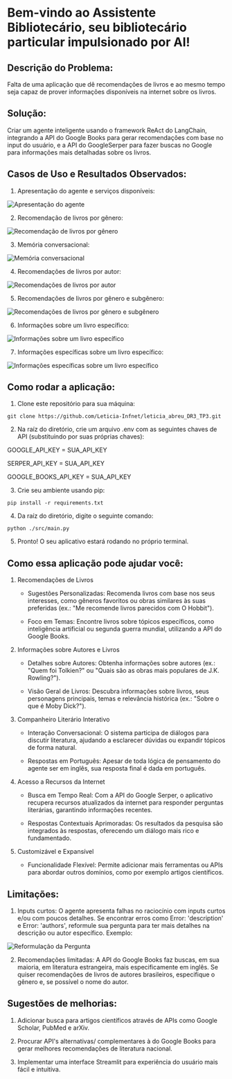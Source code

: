 # Bem-vindo ao Assistente Bibliotecário, seu bibliotecário particular impulsionado por AI!

## Descrição do Problema:

Falta de uma aplicação que dê recomendações de livros e ao mesmo tempo seja capaz de prover informações disponíveis na internet sobre os livros.

## Solução:

Criar um agente inteligente usando o framework ReAct do LangChain, integrando a API do Google Books para gerar recomendações com base no input do usuário, e a API do GoogleSerper para fazer buscas no Google para informações mais detalhadas sobre os livros.

## Casos de Uso e Resultados Observados:

1. Apresentação do agente e serviços disponíveis:

![Apresentação do agente](https://github.com/user-attachments/assets/602395d0-e319-4dac-8204-9de1c1f80dc7)

2. Recomendação de livros por gênero:

![Recomendação de livros por gênero](https://github.com/user-attachments/assets/e840fced-4a35-4550-96fc-6680381a8949)

3. Memória conversacional:

![Memória conversacional](https://github.com/user-attachments/assets/6b402c5f-2489-4fd6-a91b-c9e9ffda4357)

4. Recomendações de livros por autor:

![Recomendações de livros por autor](https://github.com/user-attachments/assets/f5532f49-ffa7-47db-a8a3-cbb5b6f2cd56)

5. Recomendações de livros por gênero e subgênero:

![Recomendações de livros por gênero e subgênero](https://github.com/user-attachments/assets/8a59732b-decf-435a-899f-4a544ba3ae72)

6. Informações sobre um livro específico:

![Informações sobre um livro específico](https://github.com/user-attachments/assets/fd6f0ae7-c48e-4dc1-a73b-7e57c95998f1)

7. Informações específicas sobre um livro específico:

![Informações específicas sobre um livro específico](https://github.com/user-attachments/assets/cb381c7f-ca5a-46c5-a536-1ffa41d2897b)

## Como rodar a aplicação:

1. Clone este repositório para sua máquina:

```
git clone https://github.com/Leticia-Infnet/leticia_abreu_DR3_TP3.git
```

2. Na raíz do diretório, crie um arquivo .env com as seguintes chaves de API (substituindo por suas próprias chaves):

GOOGLE_API_KEY = SUA_API_KEY

SERPER_API_KEY = SUA_API_KEY

GOOGLE_BOOKS_API_KEY = SUA_API_KEY

3. Crie seu ambiente usando pip:

```
pip install -r requirements.txt
```

4. Da raíz do diretório, digite o seguinte comando:

```
python ./src/main.py
```

5. Pronto! O seu aplicativo estará rodando no próprio terminal.

## Como essa aplicação pode ajudar você:

1. Recomendações de Livros

    * Sugestões Personalizadas: Recomenda livros com base nos seus interesses, como gêneros favoritos ou obras similares às suas preferidas (ex.: "Me recomende livros parecidos com O Hobbit").
    
    * Foco em Temas: Encontre livros sobre tópicos específicos, como inteligência artificial ou segunda guerra mundial, utilizando a API do Google Books.

2. Informações sobre Autores e Livros

    * Detalhes sobre Autores: Obtenha informações sobre autores (ex.: "Quem foi Tolkien?" ou "Quais são as obras mais populares de J.K. Rowling?").
   
    * Visão Geral de Livros: Descubra informações sobre livros, seus personagens principais, temas e relevância histórica (ex.: "Sobre o que é Moby Dick?").

3. Companheiro Literário Interativo

    * Interação Conversacional: O sistema participa de diálogos para discutir literatura, ajudando a esclarecer dúvidas ou expandir tópicos de forma natural.
      
    * Respostas em Português: Apesar de toda lógica de pensamento do agente ser em inglês, sua resposta final é dada em português.

4. Acesso a Recursos da Internet

    * Busca em Tempo Real: Com a API do Google Serper, o aplicativo recupera recursos atualizados da internet para responder perguntas literárias, garantindo informações recentes.
      
    * Respostas Contextuais Aprimoradas: Os resultados da pesquisa são integrados às respostas, oferecendo um diálogo mais rico e fundamentado.

5. Customizável e Expansível

    * Funcionalidade Flexível: Permite adicionar mais ferramentas ou APIs para abordar outros domínios, como por exemplo artigos científicos.

## Limitações:

1. Inputs curtos: O agente apresenta falhas no raciocínio com inputs curtos e/ou com poucos detalhes. Se encontrar erros como Error: 'description' e Error: 'authors', reformule sua pergunta para ter mais detalhes na descrição ou autor específico. Exemplo:

![Reformulação da Pergunta](https://github.com/user-attachments/assets/4f6de2fe-8293-44ee-9fef-2a2d173e37c3)

2. Recomendações limitadas: A API do Google Books faz buscas, em sua maioria, em literatura estrangeira, mais especificamente em inglês. Se quiser recomendações de livros de autores brasileiros, especifique o gênero e, se possível o nome do autor.

## Sugestões de melhorias:

1. Adicionar busca para artigos científicos através de APIs como Google Scholar, PubMed e arXiv.

2. Procurar API's alternativas/ complementares à do Google Books para gerar melhores recomendações de literatura nacional.

3. Implementar uma interface Streamlit para experiência do usuário mais fácil e intuitiva. 
  
